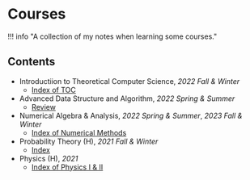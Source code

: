 # Courses

!!! info "A collection of my notes when learning some courses."

## Contents

- Introductiion to Theoretical Computer Science, *2022 Fall & Winter*
    - [Index of TOC](toc/index.md)
- Advanced Data Structure and Algorithm, *2022 Spring & Summer*
    - [Review](ads-final-review.md)
- Numerical Algebra & Analysis, *2022 Spring & Summer*, *2023 Fall & Winter*
    - [Index of Numerical Methods](numerical/index.md)
- Probability Theory (H), *2021 Fall & Winter*
    - [Index](probability/index.md)
- Physics (H), *2021*
    - [Index of Physics Ⅰ & Ⅱ](physics/index.md)